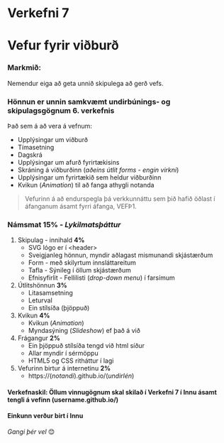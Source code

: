 # Verkefni 7 

# Vefur fyrir viðburð

### Markmið:
Nemendur eiga að geta unnið skipulega að gerð vefs.

### Hönnun er unnin samkvæmt undirbúnings- og skipulagsgögnum 6. verkefnis

Það sem á að vera á vefnum:

  * Upplýsingar um viðburð
  * Tímasetning
  * Dagskrá
  * Upplýsingar um afurð fyrirtækisins
  * Skráning á viðburðinn (_aðeins útlit forms - engin virkni_)
  * Upplýsingar um fyrirtækið sem heldur viðburðinn
  * Kvikun (_Animation_) til að fanga athygli notanda

> Vefurinn á að endurspegla þá verkkunnáttu sem þið hafið öðlast í áfanganum ásamt fyrri áfanga, VEFÞ1. 

### Námsmat 15% - _Lykilmatsþáttur_

1.	Skipulag - innihald  **4%**
   	* SVG lógo er í &lt;header>
    * Sveigjanleg hönnun, myndir aðlagast mismunandi skjástærðum
    * Form - með skilyrtum innsláttareitum
    * Tafla - Sýnileg í öllum skjástærðum
    * Efnisyfirlit - Fellilisti (_drop-down menu_) í farsímum
2.	Útlitshönnun  **3%**
    * Litasamsetning
    * Leturval
    * Ein stílsíða (þjöppuð) 
3. Kvikun  **4%**
    * Kvikun (_Animation_) 
    * Myndasýning (_Slideshow_) ef það á við
4. Frágangur **2%**
    * Ein þjöppuð stílsíða tengd við html síður
    * Allar myndir í sérmöppu 
    * HTML5 og CSS ritháttur í lagi
5. Vefurinn birtur á internetinu **2%**
    * https://(_notandi_).github.io/(_undirlén_)

#### Verkefnaskil: Öllum vinnugögnum skal skilað í Verkefni 7 í Innu ásamt tengli á vefinn (username.github.io/)

#### Einkunn verður birt í Innu

_Gangi þér vel_ 😊


